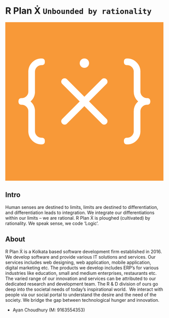 
# R Plan Ẋ `Unbounded by rationality`

![](./white_square-03.png)

## Intro
Human senses are destined to limits, limits are destined to differentiation, and differentiation leads to integration. We integrate our differentiations within our limits – we are rational. R Plan Ẋ is ploughed (cultivated) by rationality. We speak sense, we code ‘Logic’.

## About
R Plan Ẋ is a Kolkata based software development firm established in 2016. We develop software and provide various IT solutions and services. Our services includes web designing, web application, mobile application, digital marketing etc. The products we develop includes ERP’s for various industries like education, small and medium enterprises, restaurants etc. The varied range of our innovation and services can be attributed to our dedicated research and development team. The R & D division of ours go deep into the societal needs of today’s inspirational world.  We interact with people via our social portal to understand the desire and the need of the society. We bridge the gap between technological hunger and innovation.

- Ayan Choudhury (M: 9163554353)
